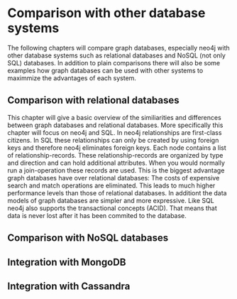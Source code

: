 # Comparison with other database systems
The following chapters will compare graph databases, especially neo4j with other database systems such as relational databases and NoSQL (not only SQL) databases. In addition to plain comparisons there will also be some examples how graph databases can be used with other systems to maximmize the advantages of each system.
## Comparison with relational databases
This chapter will give a basic overview of the similiarities and differences between graph databases and relational databases. More specifically this chapter will focus on neo4j and SQL. 
In neo4j relationships are first-class citizens. In SQL these relationships can only be created by using foreign keys and therefore neo4j eliminates foreign keys. Each node contains a list of relationship-records. These relationship-records are organized by type and direction and can hold additional attributes. When you would normally run a join-operation these records are used. This is the biggest advantage graph databases have over relational databases: The costs of expensive search and match operations are eliminated.
This leads to much higher performance levels than those of relational databases.
In additiont the data models of graph databases are simpler and more expressive.
Like SQL neo4j also supports the transactional concepts (ACID). That means that data is never lost after it has been commited to the database.

## Comparison with NoSQL databases

## Integration with MongoDB

## Integration with Cassandra
